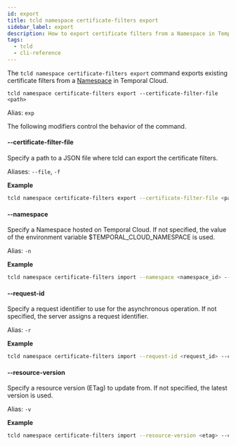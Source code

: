 ```yaml
---
id: export
title: tcld namespace certificate-filters export
sidebar_label: export
description: How to export certificate filters from a Namespace in Temporal Cloud using tcld.
tags:
  - tcld
  - cli-reference
---
```


The `tcld namespace certificate-filters export` command exports existing certificate filters from a [Namespace](/concepts/what-is-a-namespace) in Temporal Cloud.

`tcld namespace certificate-filters export --certificate-filter-file <path>`

Alias: `exp`

The following modifiers control the behavior of the command.

#### --certificate-filter-file

Specify a path to a JSON file where tcld can export the certificate filters.

Aliases: `--file`, `-f`

**Example**

```bash
tcld namespace certificate-filters export --certificate-filter-file <path>
```

#### --namespace

Specify a Namespace hosted on Temporal Cloud. If not specified, the value of the environment variable $TEMPORAL_CLOUD_NAMESPACE is used.

Alias: `-n`

**Example**

```bash
tcld namespace certificate-filters import --namespace <namespace_id> --certificate-filter-input <json>
```

#### --request-id

Specify a request identifier to use for the asynchronous operation. If not specified, the server assigns a request identifier.

Alias: `-r`

**Example**

```bash
tcld namespace certificate-filters import --request-id <request_id> --certificate-filter-input <json>
```

#### --resource-version

Specify a resource version (ETag) to update from. If not specified, the latest version is used.

Alias: `-v`

**Example**

```bash
tcld namespace certificate-filters import --resource-version <etag> --certificate-filter-input <json>
```
